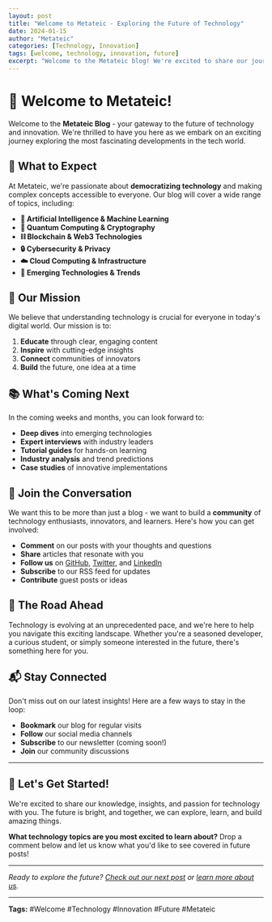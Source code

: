 ```yaml
---
layout: post
title: "Welcome to Metateic - Exploring the Future of Technology"
date: 2024-01-15
author: "Metateic"
categories: [Technology, Innovation]
tags: [welcome, technology, innovation, future]
excerpt: "Welcome to the Metateic blog! We're excited to share our journey exploring cutting-edge technology and innovation with you."
---
```


# 🚀 Welcome to Metateic!

Welcome to the **Metateic Blog** - your gateway to the future of technology and innovation. We're thrilled to have you here as we embark on an exciting journey exploring the most fascinating developments in the tech world.

## 🌟 What to Expect

At Metateic, we're passionate about **democratizing technology** and making complex concepts accessible to everyone. Our blog will cover a wide range of topics, including:

- **🤖 Artificial Intelligence & Machine Learning**
- **🔮 Quantum Computing & Cryptography**
- **⛓️ Blockchain & Web3 Technologies**
- **🔒 Cybersecurity & Privacy**
- **☁️ Cloud Computing & Infrastructure**
- **🚀 Emerging Technologies & Trends**

## 🎯 Our Mission

We believe that understanding technology is crucial for everyone in today's digital world. Our mission is to:

1. **Educate** through clear, engaging content
2. **Inspire** with cutting-edge insights
3. **Connect** communities of innovators
4. **Build** the future, one idea at a time

## 📚 What's Coming Next

In the coming weeks and months, you can look forward to:

- **Deep dives** into emerging technologies
- **Expert interviews** with industry leaders
- **Tutorial guides** for hands-on learning
- **Industry analysis** and trend predictions
- **Case studies** of innovative implementations

## 🤝 Join the Conversation

We want this to be more than just a blog - we want to build a **community** of technology enthusiasts, innovators, and learners. Here's how you can get involved:

- **Comment** on our posts with your thoughts and questions
- **Share** articles that resonate with you
- **Follow us** on [GitHub](https://github.com/metateic), [Twitter](https://twitter.com/metateic), and [LinkedIn](https://linkedin.com/company/metateic)
- **Subscribe** to our RSS feed for updates
- **Contribute** guest posts or ideas

## 🔮 The Road Ahead

Technology is evolving at an unprecedented pace, and we're here to help you navigate this exciting landscape. Whether you're a seasoned developer, a curious student, or simply someone interested in the future, there's something here for you.

## 📬 Stay Connected

Don't miss out on our latest insights! Here are a few ways to stay in the loop:

- **Bookmark** our blog for regular visits
- **Follow** our social media channels
- **Subscribe** to our newsletter (coming soon!)
- **Join** our community discussions

---

## 🎉 Let's Get Started!

We're excited to share our knowledge, insights, and passion for technology with you. The future is bright, and together, we can explore, learn, and build amazing things.

**What technology topics are you most excited to learn about?** Drop a comment below and let us know what you'd like to see covered in future posts!

---

*Ready to explore the future? [Check out our next post](/posts/) or [learn more about us](https://metateic.com).*

---

**Tags:** #Welcome #Technology #Innovation #Future #Metateic
